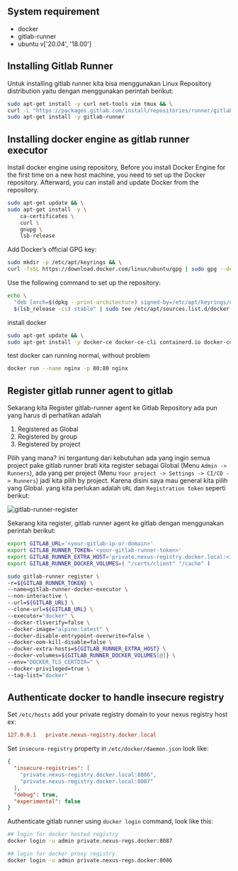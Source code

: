 ## System requirement

- docker
- gitlab-runner
- ubuntu v['20.04', '18.00']

## Installing Gitlab Runner

Untuk installing gitlab runner kita bisa menggunakan Linux Repository distribution yaitu dengan menggunakan perintah berikut:

```bash
sudo apt-get install -y curl net-tools vim tmux && \
curl -L "https://packages.gitlab.com/install/repositories/runner/gitlab-runner/script.deb.sh" | sudo bash && \
sudo apt-get install -y gitlab-runner
```

## Installing docker engine as gitlab runner executor

Install docker engine using repository, Before you install Docker Engine for the first time on a new host machine, you need to set up the Docker repository. Afterward, you can install and update Docker from the repository.

```bash
sudo apt-get update && \
sudo apt-get install -y \
    ca-certificates \
    curl \
    gnupg \
    lsb-release
```

Add Docker’s official GPG key:

```bash
sudo mkdir -p /etc/apt/keyrings && \
curl -fsSL https://download.docker.com/linux/ubuntu/gpg | sudo gpg --dearmor -o /etc/apt/keyrings/docker.gpg
```

Use the following command to set up the repository:

```bash
echo \
  "deb [arch=$(dpkg --print-architecture) signed-by=/etc/apt/keyrings/docker.gpg] https://download.docker.com/linux/ubuntu \
  $(lsb_release -cs) stable" | sudo tee /etc/apt/sources.list.d/docker.list > /dev/null
```

install docker

```bash
sudo apt-get update && \
sudo apt-get install -y docker-ce docker-ce-cli containerd.io docker-compose-plugin
```

test docker can running normal, without problem 

```bash
docker run --name nginx -p 80:80 nginx
```

## Register gitlab runner agent to gitlab

Sekarang kita Register gitlab-runner agent ke Gitlab Repository ada pun yang harus di perhatikan adalah

1. Registered as Global
2. Registered by group
3. Registered by project

Pilih yang mana? ini tergantung dari kebutuhan ada yang ingin semua project pake gitlab runner brati kita register sebagai Global (Menu `Admin -> Runners`), ada yang per project (Menu `Your project -> Settings -> CI/CD -> Runners`) jadi kita pilih by project. Karena disini saya mau general kita pilih yang Global. yang kita perlukan adalah `URL` dan `Registration token` seperti berikut:

![gitlab-runner-register](images/gitlab-runner/01-gitlab-runner-register.png)

Sekarang kita register, gitlab runner agent ke gitlab dengan menggunakan perintah berikut:

```bash
export GITLAB_URL='<your-gitlab-ip-or-domain>'
export GITLAB_RUNNER_TOKEN='<your-gitlab-runner-token>'
export GITLAB_RUNNER_EXTRA_HOST='private.nexus-registry.docker.local:<ip-nexus-oss-server>'
export GITLAB_RUNNER_DOCKER_VOLUMES=( "/certs/client" "/cache" )

sudo gitlab-runner register \
-r=${GITLAB_RUNNER_TOKEN} \
--name=gitlab-runner-docker-executor \
--non-interactive \
--url=${GITLAB_URL} \
--clone-url=${GITLAB_URL} \
--executor="docker" \
--docker-tlsverify=false \
--docker-image="alpine:latest" \
--docker-disable-entrypoint-overwrite=false \
--docker-oom-kill-disable=false \
--docker-extra-hosts=${GITLAB_RUNNER_EXTRA_HOST} \
--docker-volumes=${GITLAB_RUNNER_DOCKER_VOLUMES[@]} \
--env="DOCKER_TLS_CERTDIR=" \
--docker-privileged=true \
--tag-list="docker"
```

## Authenticate docker to handle insecure registry

Set `/etc/hosts` add your private registry domain to your nexus registry host ex: 

```ini
127.0.0.1   private.nexus-registry.docker.local
```

Set `insecure-registry` property in `/etc/docker/daemon.json` look like:

```json
{
  "insecure-registries": [
    "private.nexus-registry.docker.local:8086",
    "private.nexus-registry.docker.local:8087"
  ],
  "debug": true,
  "experimental": false
}
```

Authenticate gitlab runner using `docker login` command, look like this:

```bash
## login for docker hosted registry
docker login -u admin private.nexus-regs.docker:8087

## login for docker proxy registry
docker login -u admin private.nexus-regs.docker:8086
```
